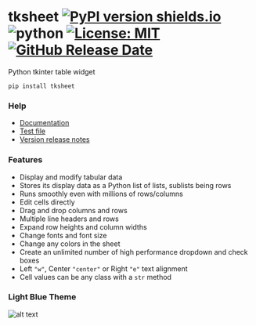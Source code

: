 # tksheet [![PyPI version shields.io](https://img.shields.io/pypi/v/tksheet.svg)](https://pypi.python.org/pypi/tksheet/) ![python](https://img.shields.io/badge/python-3.6+-blue) [![License: MIT](https://img.shields.io/badge/License-MIT%20-blue.svg)](https://github.com/ragardner/tksheet/blob/master/LICENSE.txt) [![GitHub Release Date](https://img.shields.io/github/release-date-pre/ragardner/tksheet.svg)](https://github.com/ragardner/tksheet/releases)


Python tkinter table widget

```
pip install tksheet
```

### Help
 - [Documentation](https://github.com/ragardner/tksheet/blob/master/DOCUMENTATION.md)
 - [Test file](https://github.com/ragardner/tksheet/blob/master/tests/test_tksheet.py)
 - [Version release notes](https://github.com/ragardner/tksheet/blob/master/RELEASE_NOTES.md)

### Features
 - Display and modify tabular data
 - Stores its display data as a Python list of lists, sublists being rows
 - Runs smoothly even with millions of rows/columns
 - Edit cells directly
 - Drag and drop columns and rows
 - Multiple line headers and rows
 - Expand row heights and column widths
 - Change fonts and font size
 - Change any colors in the sheet
 - Create an unlimited number of high performance dropdown and check boxes
 - Left `"w"`, Center `"center"` or Right `"e"` text alignment
 - Cell values can be any class with a `str` method

### Light Blue Theme

![alt text](https://i.imgur.com/YrAuSIy.jpeg)
